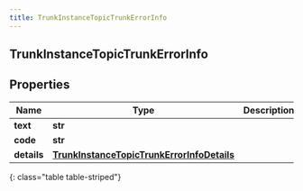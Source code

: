 ```yaml
---
title: TrunkInstanceTopicTrunkErrorInfo
---
```

## TrunkInstanceTopicTrunkErrorInfo

## Properties

|Name | Type | Description | Notes|
|------------ | ------------- | ------------- | -------------|
| **text** | **str** |  | [optional] |
| **code** | **str** |  | [optional] |
| **details** | [**TrunkInstanceTopicTrunkErrorInfoDetails**](TrunkInstanceTopicTrunkErrorInfoDetails.html) |  | [optional] |
{: class="table table-striped"}


